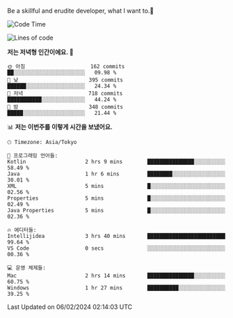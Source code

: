 Be a skillful and erudite developer, what I want to.👶

<!--START_SECTION:waka-->
![Code Time](http://img.shields.io/badge/Code%20Time-429%20hrs%2038%20mins-blue)

![Lines of code](https://img.shields.io/badge/%EC%A0%80%EB%8A%94%20%EC%97%AC%ED%83%9C%EA%B9%8C%EC%A7%80%20-756.5%20thousand%20%EC%A4%84%EC%9D%98%20%EC%BD%94%EB%93%9C%EB%A5%BC%20%EC%9E%91%EC%84%B1%ED%96%88%EC%96%B4%EC%9A%94.-blue)

**저는 저녁형 인간이에요. 🦉** 

```text
🌞 아침                     162 commits         ██░░░░░░░░░░░░░░░░░░░░░░░   09.98 % 
🌆 낮　                     395 commits         ██████░░░░░░░░░░░░░░░░░░░   24.34 % 
🌃 저녁                     718 commits         ███████████░░░░░░░░░░░░░░   44.24 % 
🌙 밤　                     348 commits         █████░░░░░░░░░░░░░░░░░░░░   21.44 % 
```


📊 **저는 이번주를 이렇게 시간을 보냈어요.** 

```text
🕑︎ Timezone: Asia/Tokyo

💬 프로그래밍 언어들: 
Kotlin                   2 hrs 9 mins        ███████████████░░░░░░░░░░   58.49 % 
Java                     1 hr 6 mins         ████████░░░░░░░░░░░░░░░░░   30.01 % 
XML                      5 mins              █░░░░░░░░░░░░░░░░░░░░░░░░   02.56 % 
Properties               5 mins              █░░░░░░░░░░░░░░░░░░░░░░░░   02.49 % 
Java Properties          5 mins              █░░░░░░░░░░░░░░░░░░░░░░░░   02.36 % 

🔥 에디터들: 
Intellijidea             3 hrs 40 mins       █████████████████████████   99.64 % 
VS Code                  0 secs              ░░░░░░░░░░░░░░░░░░░░░░░░░   00.36 % 

💻 운영 체제들: 
Mac                      2 hrs 14 mins       ███████████████░░░░░░░░░░   60.75 % 
Windows                  1 hr 27 mins        ██████████░░░░░░░░░░░░░░░   39.25 % 
```


 Last Updated on 06/02/2024 02:14:03 UTC
<!--END_SECTION:waka-->
